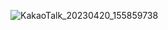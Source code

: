 
![KakaoTalk_20230420_155859738](https://user-images.githubusercontent.com/28051638/233286354-ae30e415-6c59-4685-a46f-afc3ae0122c3.jpg)
